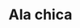 ---
title: Ala chica
date: 
draft: false

# descripcion
description : Dije en plata 925.

materials: Plata 925

color: 

dimensions: Largo total 4 cm

code: 02-14-0880

type: "Dijes"

categories: []

price: $3.000,00

price_eftvo: $2.550,00

# Images
# first image will be shown in the product page
images:
  # - image: "images/path_to_image"
  # La ubicacion de las imagenes es imagenes/Dijes/Dijes.Plata/02-14-0880-ala-chica
  - image: "./images/dijes/plata/02-14-0880-ala-chica.jpg"
---